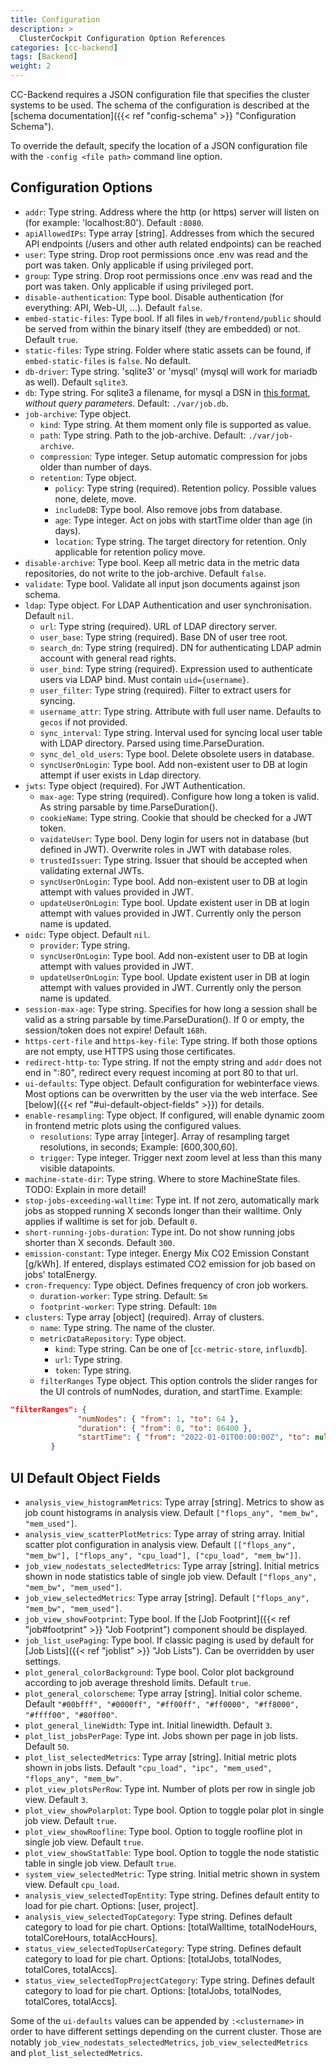 ```yaml
---
title: Configuration
description: >
  ClusterCockpit Configuration Option References
categories: [cc-backend]
tags: [Backend]
weight: 2
---
```


CC-Backend requires a JSON configuration file that specifies the cluster systems to be used. The schema of the configuration is described at the [schema documentation]({{< ref "config-schema" >}} "Configuration Schema").

To override the default, specify the location of a JSON configuration file with the `-config <file path>` command line option.

## Configuration Options

* `addr`: Type string.  Address where the http (or https) server will listen on (for example: 'localhost:80'). Default `:8080`.
* `apiAllowedIPs`: Type array [string].  Addresses from which the secured API endpoints (/users and other auth related endpoints)  can be reached
* `user`: Type string. Drop root permissions once .env was read and the port was taken. Only applicable if using privileged port.
* `group`: Type string.  Drop root permissions once .env was read and the port was taken. Only applicable if using privileged port.
* `disable-authentication`: Type bool.  Disable authentication (for everything: API, Web-UI, ...). Default `false`.
* `embed-static-files`: Type bool. If all files in `web/frontend/public` should be served from within the binary itself (they are embedded) or not. Default `true`.
* `static-files`: Type string. Folder where static assets can be found, if `embed-static-files` is `false`. No default.
* `db-driver`: Type string. 'sqlite3' or 'mysql' (mysql will work for mariadb as well). Default `sqlite3`.
* `db`: Type string. For sqlite3 a filename, for mysql a DSN in [this format](https://github.com/go-sql-driver/mysql#dsn-data-source-name), *without query parameters*. Default: `./var/job.db`.
* `job-archive`: Type object.
  * `kind`: Type string. At them moment only file is supported as value.
  * `path`: Type string. Path to the job-archive. Default: `./var/job-archive`.
  * `compression`: Type integer. Setup automatic compression for jobs older than number of days.
  * `retention`: Type object.
    * `policy`: Type string (required). Retention policy. Possible values none, delete, move.
    * `includeDB`: Type bool. Also remove jobs from database.
    * `age`: Type integer. Act on jobs with startTime older than age (in days).
    * `location`: Type string. The target directory for retention. Only applicable for retention policy move.
* `disable-archive`: Type bool. Keep all metric data in the metric data repositories, do not write to the job-archive. Default `false`.
* `validate`: Type bool. Validate all input json documents against json schema.
* `ldap`: Type object. For LDAP Authentication and user synchronisation. Default `nil`.
  * `url`: Type string (required). URL of LDAP directory server.
  * `user_base`: Type string (required). Base DN of user tree root.
  * `search_dn`: Type string (required). DN for authenticating LDAP admin account with general read rights.
  * `user_bind`: Type string (required). Expression used to authenticate users via LDAP bind. Must contain `uid={username}`.
  * `user_filter`: Type string (required). Filter to extract users for syncing.
  * `username_attr`: Type string. Attribute with full user name. Defaults to `gecos` if not provided.
  * `sync_interval`: Type string. Interval used for syncing local user table with LDAP directory. Parsed using time.ParseDuration.
  * `sync_del_old_users`: Type bool. Delete obsolete users in database.
  * `syncUserOnLogin`: Type bool. Add non-existent user to DB at login attempt if user exists in Ldap directory.
* `jwts`: Type object (required). For JWT Authentication.
  * `max-age`: Type string (required). Configure how long a token is valid. As string parsable by time.ParseDuration().
  * `cookieName`: Type string. Cookie that should be checked for a JWT token.
  * `vaidateUser`: Type bool. Deny login for users not in database (but defined in JWT). Overwrite roles in JWT with database roles.
  * `trustedIssuer`: Type string. Issuer that should be accepted when validating external JWTs.
  * `syncUserOnLogin`: Type bool. Add non-existent user to DB at login attempt with values provided in JWT.
  * `updateUserOnLogin`: Type bool. Update existent user in DB at login attempt with values provided in JWT. Currently only the person name is updated.
* `oidc`: Type object. Default `nil`.
  * `provider`: Type string.
  * `syncUserOnLogin`: Type bool. Add non-existent user to DB at login attempt with values provided in JWT.
  * `updateUserOnLogin`: Type bool. Update existent user in DB at login attempt with values provided in JWT. Currently only the person name is updated.
* `session-max-age`: Type string. Specifies for how long a session shall be valid  as a string parsable by time.ParseDuration(). If 0 or empty, the session/token does not expire! Default `168h`.
* `https-cert-file` and `https-key-file`: Type string. If both those options are not empty, use HTTPS using those certificates.
* `redirect-http-to`: Type string. If not the empty string and `addr` does not end in ":80", redirect every request incoming at port 80 to that url.
* `ui-defaults`: Type object. Default configuration for webinterface views. Most options can be overwritten by the user via the web interface. See [below]({{< ref "#ui-default-object-fields" >}}) for details.
* `enable-resampling`: Type object. If configured, will enable dynamic zoom in frontend metric plots using the configured values.
  * `resolutions`: Type array [integer]. Array of resampling target resolutions, in seconds; Example: [600,300,60].
  * `trigger`: Type integer. Trigger next zoom level at less than this many visible datapoints.
* `machine-state-dir`: Type string. Where to store MachineState files. TODO: Explain in more detail!
* `stop-jobs-exceeding-walltime`: Type int. If not zero, automatically mark jobs as stopped running X seconds longer than their walltime. Only applies if walltime is set for job. Default `0`.
* `short-running-jobs-duration`: Type int. Do not show running jobs shorter than X seconds. Default `300`.
* `emission-constant`: Type integer. Energy Mix CO2 Emission Constant [g/kWh]. If entered, displays estimated CO2 emission for job based on jobs' totalEnergy.
* `cron-frequency`: Type object. Defines frequency of cron job workers.
  * `duration-worker`: Type string. Default: `5m`
  * `footprint-worker`: Type string. Default: `10m`
* `clusters`: Type array [object] (required). Array of clusters.
  * `name`: Type string. The name of the cluster.
  * `metricDataRepository`: Type object.
    * `kind`: Type string. Can be one of [`cc-metric-store`, `influxdb`].
    * `url`: Type string.
    * `token`: Type string.
  * `filterRanges` Type object. This option controls the slider ranges for the UI controls of numNodes, duration, and startTime. Example:

```json
"filterRanges": {
               "numNodes": { "from": 1, "to": 64 },
               "duration": { "from": 0, "to": 86400 },
               "startTime": { "from": "2022-01-01T00:00:00Z", "to": null }
         }
```

## UI Default Object Fields

* `analysis_view_histogramMetrics`: Type array [string]. Metrics to show as job count histograms in analysis view. Default `["flops_any", "mem_bw", "mem_used"]`.
* `analysis_view_scatterPlotMetrics`: Type array of string array. Initial
scatter plot configuration in analysis view. Default `[["flops_any", "mem_bw"], ["flops_any", "cpu_load"], ["cpu_load", "mem_bw"]]`.
* `job_view_nodestats_selectedMetrics`: Type array [string]. Initial metrics shown in node statistics table of single job view. Default `["flops_any", "mem_bw", "mem_used"]`.
* `job_view_selectedMetrics`: Type array [string].  Default `["flops_any", "mem_bw", "mem_used"]`.
* `job_view_showFootprint`: Type bool. If the [Job Footprint]({{< ref "job#footprint" >}} "Job Footprint") component should be displayed.
* `job_list_usePaging`: Type bool. If classic paging is used by default for [Job Lists]({{< ref "joblist" >}} "Job Lists"). Can be overridden by user settings.
* `plot_general_colorBackground`: Type bool. Color plot background according to job average threshold limits. Default `true`.
* `plot_general_colorscheme`: Type array [string]. Initial color scheme. Default `"#00bfff", "#0000ff", "#ff00ff", "#ff0000", "#ff8000", "#ffff00", "#80ff00"`.
* `plot_general_lineWidth`: Type int. Initial linewidth. Default `3`.
* `plot_list_jobsPerPage`: Type int. Jobs shown per page in job lists. Default `50`.
* `plot_list_selectedMetrics`: Type array [string]. Initial metric plots shown in jobs lists. Default `"cpu_load", "ipc", "mem_used", "flops_any", "mem_bw"`.
* `plot_view_plotsPerRow`: Type int. Number of plots per row in single job view. Default `3`.
* `plot_view_showPolarplot`: Type bool. Option to toggle polar plot in single job view. Default `true`.
* `plot_view_showRoofline`: Type bool. Option to toggle roofline plot in single job view. Default `true`.
* `plot_view_showStatTable`: Type bool. Option to toggle the node statistic table in single job view. Default `true`.
* `system_view_selectedMetric`: Type string. Initial metric shown in system view. Default `cpu_load`.
* `analysis_view_selectedTopEntity`: Type string. Defines default entity to load for pie chart. Options: [user, project].
* `analysis_view_selectedTopCategory`: Type string. Defines default category to load for pie chart. Options: [totalWalltime, totalNodeHours, totalCoreHours, totalAccHours].
* `status_view_selectedTopUserCategory`: Type string. Defines default category to load for pie chart. Options: [totalJobs, totalNodes, totalCores, totalAccs].
* `status_view_selectedTopProjectCategory`: Type string. Defines default category to load for pie chart. Options: [totalJobs, totalNodes, totalCores, totalAccs].

Some of the `ui-defaults` values can be appended by `:<clustername>` in order to have different settings depending on the current cluster. Those are notably `job_view_nodestats_selectedMetrics`, `job_view_selectedMetrics` and `plot_list_selectedMetrics`.
